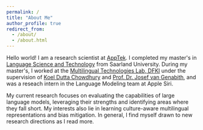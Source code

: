 ```yaml
---
permalink: /
title: "About Me"
author_profile: true
redirect_from:  
  - /about/
  - /about.html
---
```


Hello world! I am a research scientist at [AppTek](https://www.apptek.com). I completed my master's in [Language Science and Technology](https://www.uni-saarland.de/en/department/lst/research.html) from Saarland University. During my master's, I worked at the [Multilingual Technologies Lab, DFKI](https://www.dfki.de/en/web/research/research-departments/multilinguality-and-language-technology) under the supervision of [Koel Dutta Chowdhury](https://www.uni-saarland.de/lehrstuhl/genabith/mitarbeiter/koel-dutta-chowdhury.html) and [Prof. Dr. Josef van Genabith](https://www.uni-saarland.de/lehrstuhl/genabith.html), and was a reseach intern in the Language Modeling team at Apple Siri.

My current research focuses on evaluating the capabilities of large language models, leveraging their strengths and identifying areas where they fall short. My interests also lie in learning culture-aware multilingual representations and bias mitigation. In general, I find myself drawn to new research directions as I read more. 
